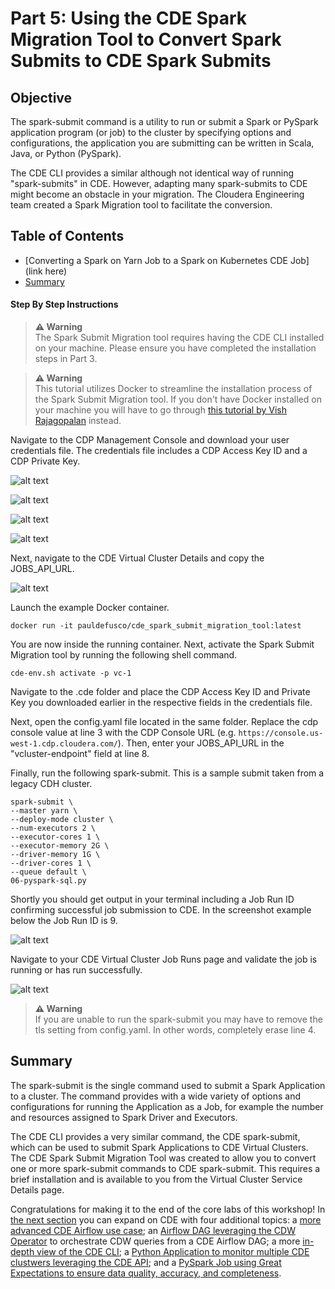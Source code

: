 # Part 5: Using the CDE Spark Migration Tool to Convert Spark Submits to CDE Spark Submits

## Objective

The spark-submit command is a utility to run or submit a Spark or PySpark application program (or job) to the cluster by specifying options and configurations, the application you are submitting can be written in Scala, Java, or Python (PySpark).

The CDE CLI provides a similar although not identical way of running "spark-submits" in CDE. However, adapting many spark-submits to CDE might become an obstacle in your migration. The Cloudera Engineering team created a Spark Migration tool to facilitate the conversion.

## Table of Contents

* [Converting a Spark on Yarn Job to a Spark on Kubernetes CDE Job](link here)
* [Summary](https://github.com/pdefusco/CDE119_ACE_WORKSHOP/blob/main/step_by_step_guides/english/part04_spark_migration_tool.md#summary)

#### Step By Step Instructions

>**⚠ Warning**  
>The Spark Submit Migration tool requires having the CDE CLI installed on your machine. Please ensure you have completed the installation steps in Part 3.

>**⚠ Warning**  
>This tutorial utilizes Docker to streamline the installation process of the Spark Submit Migration tool. If you don't have Docker installed on your machine you will have to go through [this tutorial by Vish Rajagopalan](https://github.com/SuperEllipse/cde-spark-submit-migration) instead.

Navigate to the CDP Management Console and download your user credentials file. The credentials file includes a CDP Access Key ID and a CDP Private Key.

![alt text](../../img/mgt_console1.png)

![alt text](../../img/mgt_console2.png)

![alt text](../../img/mgt_console3.png)

![alt text](../../img/mgt_console4.png)

Next, navigate to the CDE Virtual Cluster Details and copy the JOBS_API_URL.

![alt text](../../img/jobsapiurl.png)

Launch the example Docker container.

```
docker run -it pauldefusco/cde_spark_submit_migration_tool:latest
```

You are now inside the running container. Next, activate the Spark Submit Migration tool by running the following shell command.

```
cde-env.sh activate -p vc-1
```

Navigate to the .cde folder and place the CDP Access Key ID and Private Key you downloaded earlier in the respective fields in the credentials file.

Next, open the config.yaml file located in the same folder. Replace the cdp console value at line 3 with the CDP Console URL (e.g. `https://console.us-west-1.cdp.cloudera.com/`).
Then, enter your JOBS_API_URL in the "vcluster-endpoint" field at line 8.

Finally, run the following spark-submit. This is a sample submit taken from a legacy CDH cluster.

```
spark-submit \
--master yarn \
--deploy-mode cluster \
--num-executors 2 \
--executor-cores 1 \
--executor-memory 2G \
--driver-memory 1G \
--driver-cores 1 \
--queue default \
06-pyspark-sql.py
```

Shortly you should get output in your terminal including a Job Run ID confirming successful job submission to CDE. In the screenshot example below the Job Run ID is 9.

![alt text](../../img/job_submit_confirm1.png)

Navigate to your CDE Virtual Cluster Job Runs page and validate the job is running or has run successfully.

![alt text](../../img/job_submit_confirm3.png)

>**⚠ Warning**  
>If you are unable to run the spark-submit you may have to remove the tls setting from config.yaml. In other words, completely erase line 4.

## Summary

The spark-submit is the single command used to submit a Spark Application to a cluster. The command provides with a wide variety of options and configurations for running the Application as a Job, for example the number and resources assigned to Spark Driver and Executors.

The CDE CLI provides a very similar command, the CDE spark-submit, which can be used to submit Spark Applications to CDE Virtual Clusters. The CDE Spark Submit Migration Tool was created to allow you to convert one or more spark-submit commands to CDE spark-submit. This requires a brief installation and is available to you from the Virtual Cluster Service Details page.

Congratulations for making it to the end of the core labs of this workshop! In [the next section](https://github.com/pdefusco/CDE119_ACE_WORKSHOP/blob/main/step_by_step_guides/english/part05_bonus_labs.md#part-5-bonus-labs) you can expand on CDE with four additional topics: a [more advanced CDE Airflow use case](https://github.com/pdefusco/CDE119_ACE_WORKSHOP/blob/main/step_by_step_guides/english/part05_bonus_labs.md#bonus-lab-1-cde-airflow-orchestration-in-depth); an [Airflow DAG leveraging the CDW Operator](https://github.com/pdefusco/CDE119_ACE_WORKSHOP/blob/main/step_by_step_guides/english/part05_bonus_labs.md#bonus-lab-2-using-cde-airflow-with-cdw) to orchestrate CDW queries from a CDE Airflow DAG; a more [in-depth view of the CDE CLI](https://github.com/pdefusco/CDE119_ACE_WORKSHOP/blob/main/step_by_step_guides/english/part05_bonus_labs.md#bonus-lab-3-using-the-cde-cli-to-streamline-cde-production-use-cases-in-depth); a [Python Application to monitor multiple CDE clustwers leveraging the CDE API](https://github.com/pdefusco/CDE119_ACE_WORKSHOP/blob/main/step_by_step_guides/english/part05_bonus_labs.md#bonus-lab-4-using-python-with-the-cde-api); and a [PySpark Job using Great Expectations to ensure data  quality, accuracy, and completeness](https://github.com/pdefusco/CDE119_ACE_WORKSHOP/blob/main/step_by_step_guides/english/part05_bonus_labs.md#bonus-lab-5-great-expectations-with-cde-custom-docker-runtimes).
